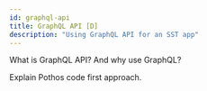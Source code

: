 ```yaml
---
id: graphql-api
title: GraphQL API [D]
description: "Using GraphQL API for an SST app"
---
```


What is GraphQL API? And why use GraphQL?

Explain Pothos code first approach.